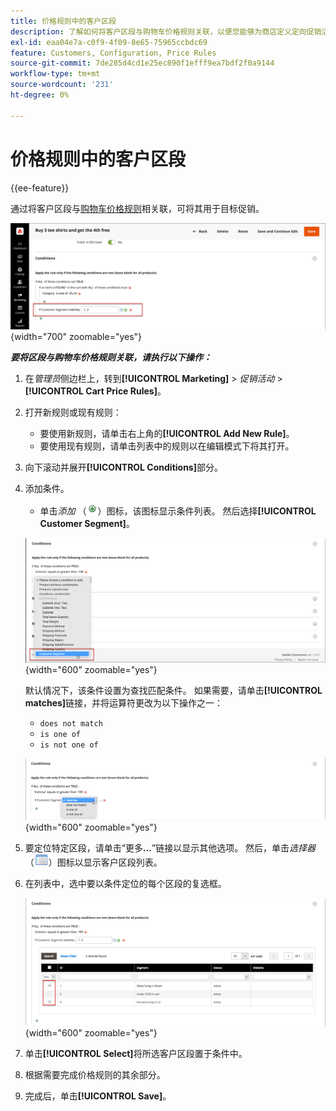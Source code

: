 ```yaml
---
title: 价格规则中的客户区段
description: 了解如何将客户区段与购物车价格规则关联，以便您能够为商店定义定向促销活动。
exl-id: eaa04e7a-c0f9-4f09-8e65-75965ccbdc69
feature: Customers, Configuration, Price Rules
source-git-commit: 7de285d4cd1e25ec890f1efff9ea7bdf2f0a9144
workflow-type: tm+mt
source-wordcount: '231'
ht-degree: 0%

---
```


# 价格规则中的客户区段

{{ee-feature}}

通过将客户区段与[购物车价格规则](../merchandising-promotions/price-rules-cart.md)相关联，可将其用于目标促销。

![购物车价格规则 — 目标客户区段](assets/price-rule-cart-condition-segments.png){width="700" zoomable="yes"}

_**要将区段与购物车价格规则关联，请执行以下操作：**_

1. 在&#x200B;_管理员_&#x200B;侧边栏上，转到&#x200B;**[!UICONTROL Marketing]** > _促销活动_ > **[!UICONTROL Cart Price Rules]**。

1. 打开新规则或现有规则：

   * 要使用新规则，请单击右上角的&#x200B;**[!UICONTROL Add New Rule]**。
   * 要使用现有规则，请单击列表中的规则以在编辑模式下将其打开。

1. 向下滚动并展开&#x200B;**[!UICONTROL Conditions]**&#x200B;部分。

1. 添加条件。

   * 单击&#x200B;_添加_ （![列表图标](../assets/icon-add-green-circle.png)）图标，该图标显示条件列表。 然后选择&#x200B;**[!UICONTROL Customer Segment]**。

   ![购物车价格规则 — 添加客户区段条件](assets/condition-customer-segment.png){width="600" zoomable="yes"}

   默认情况下，该条件设置为查找匹配条件。 如果需要，请单击&#x200B;**[!UICONTROL matches]**&#x200B;链接，并将运算符更改为以下操作之一：

   * `does not match`
   * `is one of`
   * `is not one of`

   ![条件运算符](assets/price-rule-condition-customer-segment-operator.png){width="600" zoomable="yes"}

1. 要定位特定区段，请单击“更多&#x200B;**...**”链接以显示其他选项。 然后，单击&#x200B;_选择器_ （![列表图标](../assets/icon-list-chooser.png)）图标以显示客户区段列表。

1. 在列表中，选中要以条件定位的每个区段的复选框。

   ![购物车价格规则 — 条件选择器列表](assets/condition-segment-chooser-list.png){width="600" zoomable="yes"}

1. 单击&#x200B;**[!UICONTROL Select]**&#x200B;将所选客户区段置于条件中。

1. 根据需要完成价格规则的其余部分。

1. 完成后，单击&#x200B;**[!UICONTROL Save]**。
